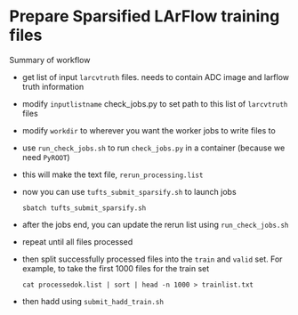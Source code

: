 # Prepare Sparsified LArFlow training files

Summary of workflow

* get list of input `larcvtruth` files. needs to contain ADC image and larflow truth information
* modify `inputlistname` check_jobs.py to set path to this list of `larcvtruth` files
* modify `workdir` to wherever you want the worker jobs to write files to
* use `run_check_jobs.sh` to run `check_jobs.py` in a container (because we need `PyROOT`)
* this will make the text file, `rerun_processing.list`
* now you can use `tufts_submit_sparsify.sh` to launch jobs

      sbatch tufts_submit_sparsify.sh

* after the jobs end, you can update the rerun list using `run_check_jobs.sh`
* repeat until all files processed
* then split successfully processed files into the `train` and `valid` set. For example, to take the first 1000 files for the train set

      cat processedok.list | sort | head -n 1000 > trainlist.txt

* then hadd using `submit_hadd_train.sh`
